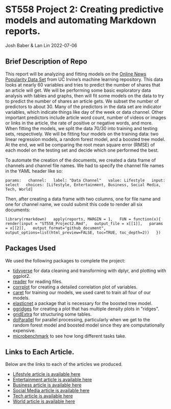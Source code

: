 ST558 Project 2: Creating predictive models and automating Markdown
reports.
================
Josh Baber & Lan Lin
2022-07-06

## Brief Description of Repo 

This report will be analyzing and fitting models on the [Online News
Popularity Data
Set](https://archive.ics.uci.edu/ml/datasets/Online+News+Popularity)
from UC Irvine’s machine learning repository. This data looks at nearly
60 variables and tries to predict the number of shares that an article
will get. We will be performing some basic exploratory data analysis
with tables and graphs, then will fit some models on the data to try to
predict the number of shares an article gets. We subset the number of
predictors to about 30. Many of the predictors in the data set are
indicator variables, which indicate things like day of the week or data
channel. Other important predictors include article word count, number
of videos or images or links in the article, the rate of positive or
negative words, and more. When fitting the models, we split the data
70/30 into training and testing sets, respectively. We will be fitting
four models on the training data: two linear regression models, a random
forest model, and a boosted tree model. At the end, we will be comparing
the root mean square error (RMSE) of each model on the testing set and
decide which one performed the best.

To automate the creation of the documents, we created a data frame of channels and channel file names.  We had to specify the channel file names in the YAML header like so:

`params:  
  channel:  
    label: "Data Channel"  
    value: Lifestyle  
    input: select  
    choices: [Lifestyle, Entertainment, Business, Social Media, Tech, World]`
    
Then, after creating a data frame with two columns, one for file name and one for channel name, we could submit this code to render all six documents:

`library(rmarkdown)  
apply(reports, MARGIN = 1,  
      FUN = function(x){  
        render(input = "ST558_Project2.Rmd",  
               output_file = x[[1]],  
               params = x[[2]],  
               output_format="github_document",  
               output_options=list(html_preview=FALSE, toc=TRUE, toc_depth=2))  
      })`

## Packages Used 

We used the following packages to complete the project:

-   [tidyverse](https://www.tidyverse.org/) for data cleaning and transforming with dplyr, and plotting with ggplot2.
-   [reader](https://cran.r-project.org/web/packages/reader/reader.pdf) for reading files.
-   [corrplot](https://www.rdocumentation.org/packages/corrplot/versions/0.92) for creating a detailed correlation plot of variables.
-   [caret](https://topepo.github.io/caret/) for training our models, we used caret to train all four of our models.
-   [elasticnet](https://cran.r-project.org/web/packages/elasticnet/elasticnet.pdf) a package that is necessary for the boosted tree model.
-   [ggridges](https://cran.r-project.org/web/packages/ggridges/ggridges.pdf) for creating a plot that has multiple density plots in "ridges".
-   [gridExtra](https://cran.r-project.org/web/packages/gridExtra/gridExtra.pdf) for structuring some tables.
-   [doParallel](https://cran.r-project.org/web/packages/doParallel/doParallel.pdf) for parallel processing, particularly when we get to the random forest model and boosted model since they are computationally expensive.
-   [microbenchmark](https://cran.r-project.org/web/packages/microbenchmark/microbenchmark.pdf) to see how long different tasks take.

## Links to Each Article.

Below are the links to each of the articles we produced.

-   [Lifestyle article is available here](Lifestyle.html)
-   [Entertainment article is available here](Entertainment.html)
-   [Business article is available here](Business.html)
-   [Social Media article is available here](Social%20Media.html)
-   [Tech article is available here](Tech.html)
-   [World article is available here](World.html)
